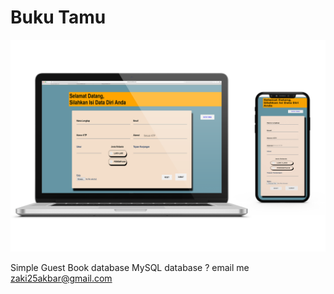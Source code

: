 # Buku Tamu

![home](https://github.com/zakyakbar/me/blob/main/assets/bukutamu.png)

Simple Guest Book
database MySQL
database ? email me zaki25akbar@gmail.com

